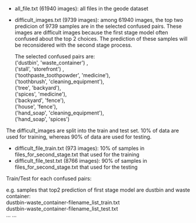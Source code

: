 


- all_file.txt (61940 images): all files in the geode dataset

- difficult_images.txt (9739 images): among 61940 images, the top two predicion of 9739 samples are in the selected confused pairs. These images are difficult images because the first stage model often confused about the top 2 choices. The prediction of these samples will be reconsidered with the second stage process.

  The selected confused pairs are:  
  ('dustbin', 'waste_container') ,  
  ('stall', 'storefront') ,  
  ('toothpaste_toothpowder', 'medicine'),  
  ('toothbrush', 'cleaning_equipment'),  
  ('tree', 'backyard'),   
  ('spices', 'medicine'),  
  ('backyard', 'fence'),  
  ('house', 'fence'),  
  ('hand_soap', 'cleaning_equipment'),  
  ('hand_soap', 'spices')  


The difficult_images are split into the train and test set. 10% of data are used for training, whereas 90% of data are used for testing.   
- difficult_file_train.txt (973 images): 10% of samples in files_for_second_stage.txt that used for the training    
- difficult_file_test.txt (8766 images): 90% of samples in files_for_second_stage.txt that used for the testing    


Train/Test for each confused pairs:  

e.g. samples that top2 prediction of first stage model are dustbin and waste container:  
dustbin-waste_container-filename_list_train.txt  
dustbin-waste_container-filename_list_test.txt  
...
...
